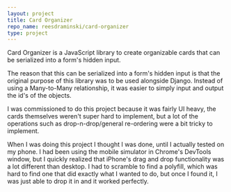 ```yaml
---
layout: project
title: Card Organizer
repo_name: reesdraminski/card-organizer
type: project
---
```


Card Organizer is a JavaScript library to create organizable cards that can be serialized into a form's hidden input.

The reason that this can be serialized into a form's hidden input is that the original purpose of this library was to be used alongside Django. Instead of using a Many-to-Many relationship, it was easier to simply input and output the id's of the objects.

I was commissioned to do this project because it was fairly UI heavy, the cards themselves weren't super hard to implement, but a lot of the operations such as drop-n-drop/general re-ordering were a bit tricky to implement.

When I was doing this project I thought I was done, until I actually tested on my phone. I had been using the mobile simulator in Chrome's DevTools window, but I quickly realized that iPhone's drag and drop functionality was a lot different than desktop. I had to scramble to find a polyfill, which was hard to find one that did exactly what I wanted to do, but once I found it, I was just able to drop it in and it worked perfectly.